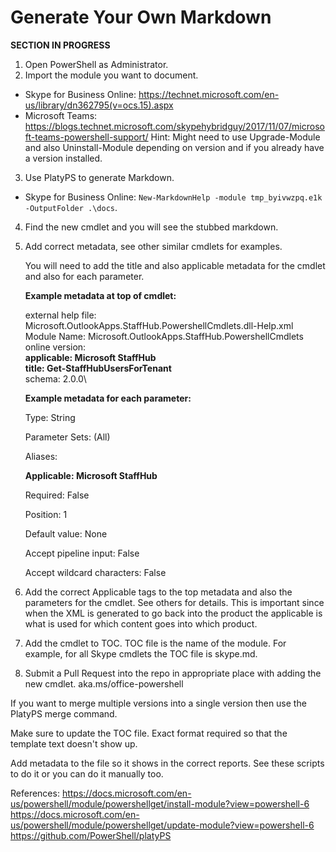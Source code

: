 # Generate Your Own Markdown
**SECTION IN PROGRESS**

1. Open PowerShell as Administrator.
2. Import the module you want to document.
- Skype for Business Online: https://technet.microsoft.com/en-us/library/dn362795(v=ocs.15).aspx
- Microsoft Teams: https://blogs.technet.microsoft.com/skypehybridguy/2017/11/07/microsoft-teams-powershell-support/
   Hint: Might need to use Upgrade-Module and also Uninstall-Module depending on version and if you already have a version installed.
3. Use PlatyPS to generate Markdown.
- Skype for Business Online: `New-MarkdownHelp -module tmp_byivwzpq.e1k -OutputFolder .\docs`.
4. Find the new cmdlet and you will see the stubbed markdown.
5. Add correct metadata, see other similar cmdlets for examples.
    
    You will need to add the title and also applicable metadata for the cmdlet and also for each parameter.

    **Example metadata at top of cmdlet:**

    external help file: Microsoft.OutlookApps.StaffHub.PowershellCmdlets.dll-Help.xml\
    Module Name: Microsoft.OutlookApps.StaffHub.PowershellCmdlets\
    online version:\
    **applicable: Microsoft StaffHub**\
    **title: Get-StaffHubUsersForTenant**\
    schema: 2.0.0\



    **Example metadata for each parameter:**

    Type: String

    Parameter Sets: (All)

    Aliases:

    **Applicable: Microsoft StaffHub**

    Required: False

    Position: 1

    Default value: None

    Accept pipeline input: False

    Accept wildcard characters: False


6. Add the correct Applicable tags to the top metadata and also the parameters for the cmdlet. 
    See others for details. 
    This is important since when the XML is generated to go back into the product the applicable is what is used for which content goes into which product.
7. Add the cmdlet to TOC. TOC file is the name of the module. 
    For example, for all Skype cmdlets the TOC file is skype.md.
8. Submit a Pull Request into the repo in appropriate place with adding the new cmdlet. aka.ms/office-powershell



If you want to merge multiple versions into a single version then use the PlatyPS merge command.

Make sure to update the TOC file. Exact format required so that the template text doesn't show up.

Add metadata to the file so it shows in the correct reports. See these scripts to do it or you can do it manually too.


References:
https://docs.microsoft.com/en-us/powershell/module/powershellget/install-module?view=powershell-6
https://docs.microsoft.com/en-us/powershell/module/powershellget/update-module?view=powershell-6
https://github.com/PowerShell/platyPS